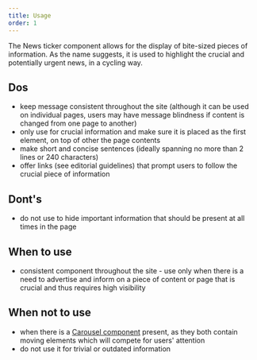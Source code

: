 ```yaml
---
title: Usage
order: 1
---
```

The News ticker component allows for the display of bite-sized pieces of information. As the name suggests, it is used to highlight the crucial and potentially urgent news, in a cycling way.

## Dos 

- keep message consistent throughout the site (although it can be used on individual pages, users may have message blindness if content is changed from one page to another)
- only use for crucial information and make sure it is placed as the first element, on top of other the page contents
- make short and concise sentences (ideally spanning no more than 2 lines or 240 characters)
- offer links (see editorial guidelines) that prompt users to follow the crucial piece of information

## Dont's

- do not use to hide important information that should be present at all times in the page

## When to use

- consistent component throughout the site - use only when there is a need to advertise and inform on a piece of content or page that is crucial and thus requires high visibility

## When not to use

- when there is a [Carousel component](https://ec.europa.eu/component-library/eu/components/carousel/code/) present, as they both contain moving elements which will compete for users' attention
- do not use it for trivial or outdated information
